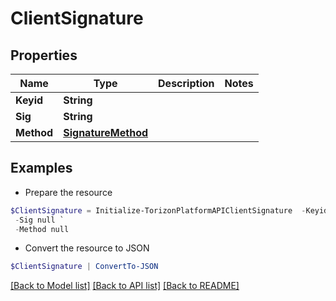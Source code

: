 # ClientSignature
## Properties

Name | Type | Description | Notes
------------ | ------------- | ------------- | -------------
**Keyid** | **String** |  | 
**Sig** | **String** |  | 
**Method** | [**SignatureMethod**](SignatureMethod.md) |  | 

## Examples

- Prepare the resource
```powershell
$ClientSignature = Initialize-TorizonPlatformAPIClientSignature  -Keyid null `
 -Sig null `
 -Method null
```

- Convert the resource to JSON
```powershell
$ClientSignature | ConvertTo-JSON
```

[[Back to Model list]](../README.md#documentation-for-models) [[Back to API list]](../README.md#documentation-for-api-endpoints) [[Back to README]](../README.md)

